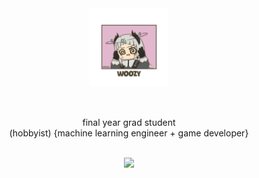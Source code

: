 <div align="center">
<img src="charactercard.jpg" width="25%" align="center" />

<br> <br>
final year grad student <br>
(hobbyist) {machine learning engineer + game developer}
<br> <br>

<img src="https://raw.githubusercontent.com/innng/innng/master/assets/kyubey.gif" height="40" />  
</div>
